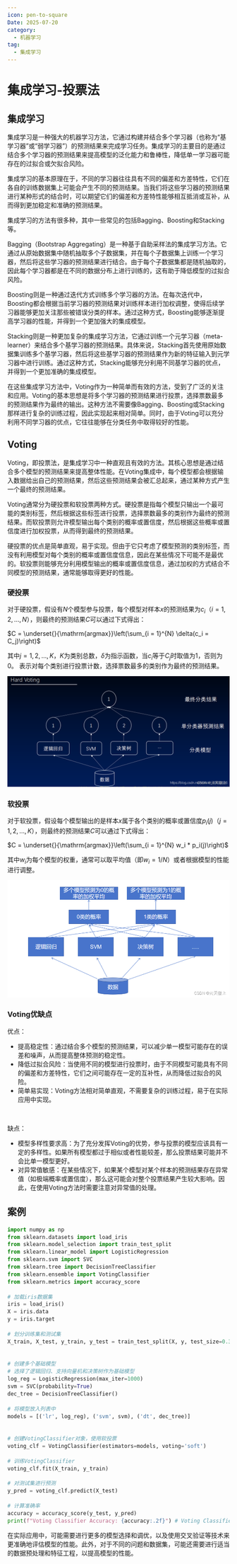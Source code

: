 ```yaml
---
icon: pen-to-square
Date: 2025-07-20
category:
  - 机器学习
tag:
  - 集成学习
---
```


# 集成学习-投票法

## 集成学习

集成学习是一种强大的机器学习方法，它通过构建并结合多个学习器（也称为“基学习器”或“弱学习器”）的预测结果来完成学习任务。集成学习的主要目的是通过结合多个学习器的预测结果来提高模型的泛化能力和鲁棒性，降低单一学习器可能存在的过拟合或欠拟合风险。

集成学习的基本原理在于，不同的学习器往往具有不同的偏差和方差特性，它们在各自的训练数据集上可能会产生不同的预测结果。当我们将这些学习器的预测结果进行某种形式的结合时，可以期望它们的偏差和方差特性能够相互抵消或互补，从而得到更加稳定和准确的预测结果。

集成学习的方法有很多种，其中一些常见的包括Bagging、Boosting和Stacking等。

Bagging（Bootstrap Aggregating）是一种基于自助采样法的集成学习方法。它通过从原始数据集中随机抽取多个子数据集，并在每个子数据集上训练一个学习器，然后将这些学习器的预测结果进行结合。由于每个子数据集都是随机抽取的，因此每个学习器都是在不同的数据分布上进行训练的，这有助于降低模型的过拟合风险。

Boosting则是一种通过迭代方式训练多个学习器的方法。在每次迭代中，Boosting都会根据当前学习器的预测结果对训练样本进行加权调整，使得后续学习器能够更加关注那些被错误分类的样本。通过这种方式，Boosting能够逐渐提高学习器的性能，并得到一个更加强大的集成模型。

Stacking则是一种更加复杂的集成学习方法，它通过训练一个元学习器（meta-learner）来结合多个基学习器的预测结果。具体来说，Stacking首先使用原始数据集训练多个基学习器，然后将这些基学习器的预测结果作为新的特征输入到元学习器中进行训练。通过这种方式，Stacking能够充分利用不同基学习器的优点，并得到一个更加准确的集成模型。

在这些集成学习方法中，Voting作为一种简单而有效的方法，受到了广泛的关注和应用。Voting的基本思想是将多个学习器的预测结果进行投票，选择票数最多的预测结果作为最终的输出。这种方法不需要像Bagging、Boosting或Stacking那样进行复杂的训练过程，因此实现起来相对简单。同时，由于Voting可以充分利用不同学习器的优点，它往往能够在分类任务中取得较好的性能。

## Voting

Voting，即投票法，是集成学习中一种直观且有效的方法。其核心思想是通过结合多个模型的预测结果来提高整体性能。在Voting集成中，每个模型都会根据输入数据给出自己的预测结果，然后这些预测结果会被汇总起来，通过某种方式产生一个最终的预测结果。

Voting通常分为硬投票和软投票两种方式。硬投票是指每个模型只输出一个最可能的类别标签，然后根据这些标签进行投票，选择票数最多的类别作为最终的预测结果。而软投票则允许模型输出每个类别的概率或置信度，然后根据这些概率或置信度进行加权投票，从而得到最终的预测结果。

硬投票的优点是简单直观，易于实现。但由于它只考虑了模型预测的类别标签，而没有利用模型对每个类别的概率或置信度信息，因此在某些情况下可能不是最优的。软投票则能够充分利用模型输出的概率或置信度信息，通过加权的方式结合不同模型的预测结果，通常能够取得更好的性能。

### 硬投票
对于硬投票，假设有$N$个模型参与投票，每个模型对样本$x$的预测结果为$c_i$（$i = 1,2,\ldots,N$），则最终的预测结果$C$可以通过下式得出：

$C = \underset{}{\mathrm{argmax}}\left(\sum_{i = 1}^{N} \delta(c_i = C_j)\right)$

其中$j = 1,2,\ldots,K$，$K$为类别总数，$\delta$为指示函数，当$c_i$等于$C_j$时取值为$1$，否则为$0$。 表示对每个类别进行投票计数，选择票数最多的类别作为最终的预测结果。

![](img/集成学习-投票法（Voting）/1751892012654-adb85629-c331-49fb-95e5-df72379cd761.png)



### 软投票
对于软投票，假设每个模型输出的是样本$x$属于各个类别的概率或置信度$p_i(j)$（$j = 1,2,\ldots,K$），则最终的预测结果$C$可以通过下式得出：

$C = \underset{}{\mathrm{argmax}}\left(\sum_{i = 1}^{N} w_i * p_i(j)\right)$

其中$w_i$为每个模型的权重，通常可以取平均值（即$w_i = 1/N$）或者根据模型的性能进行调整。 

![](img/集成学习-投票法（Voting）/1751892012713-6555a883-5b93-4adf-9382-33b6f22d2c23.png)

### Voting优缺点
优点：

+ 提高稳定性：通过结合多个模型的预测结果，可以减少单一模型可能存在的误差和噪声，从而提高整体预测的稳定性。
+ 降低过拟合风险：当使用不同的模型进行投票时，由于不同模型可能具有不同的偏差和方差特性，它们之间可能存在一定的互补性，从而降低过拟合的风险。
+ 简单易实现：Voting方法相对简单直观，不需要复杂的训练过程，易于在实际应用中实现。

  

缺点：

+ 模型多样性要求高：为了充分发挥Voting的优势，参与投票的模型应该具有一定的多样性。如果所有模型都过于相似或者性能较差，那么投票结果可能并不会比单一模型更好。
+ 对异常值敏感：在某些情况下，如果某个模型对某个样本的预测结果存在异常值（如极端概率或置信度），那么这可能会对整个投票结果产生较大影响。因此，在使用Voting方法时需要注意对异常值的处理。



## 案例
```python
import numpy as np
from sklearn.datasets import load_iris
from sklearn.model_selection import train_test_split
from sklearn.linear_model import LogisticRegression
from sklearn.svm import SVC
from sklearn.tree import DecisionTreeClassifier
from sklearn.ensemble import VotingClassifier
from sklearn.metrics import accuracy_score

# 加载iris数据集
iris = load_iris()
X = iris.data
y = iris.target

# 划分训练集和测试集
X_train, X_test, y_train, y_test = train_test_split(X, y, test_size=0.3, random_state=42)


# 创建多个基础模型
# 选择了逻辑回归、支持向量机和决策树作为基础模型
log_reg = LogisticRegression(max_iter=1000)
svm = SVC(probability=True)
dec_tree = DecisionTreeClassifier()

# 将模型放入列表中
models = [('lr', log_reg), ('svm', svm), ('dt', dec_tree)]


# 创建VotingClassifier对象，使用软投票
voting_clf = VotingClassifier(estimators=models, voting='soft')

# 训练VotingClassifier
voting_clf.fit(X_train, y_train)

# 对测试集进行预测
y_pred = voting_clf.predict(X_test)

# 计算准确率
accuracy = accuracy_score(y_test, y_pred)
print(f"Voting Classifier Accuracy: {accuracy:.2f}") # Voting Classifier Accuracy: 1.00

```

在实际应用中，可能需要进行更多的模型选择和调优，以及使用交叉验证等技术来更准确地评估模型的性能。此外，对于不同的问题和数据集，可能还需要进行适当的数据预处理和特征工程，以提高模型的性能。

